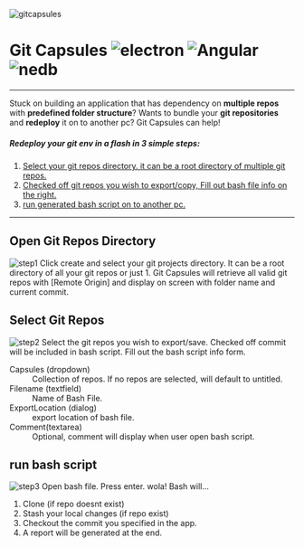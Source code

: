 ![gitcapsules](https://github.com/RingoKam/GitCapsules/blob/master/screenshots/logo.png "GitCapsule")
# Git Capsules ![electron](https://img.shields.io/badge/ELECTRON-1.4.14-blue.svg) ![Angular](https://img.shields.io/badge/ANGULAR-1.6.1-red.svg) ![nedb](https://img.shields.io/badge/nedb-1.8.0-lightgrey.svg)
------
Stuck on building an application that has dependency on **multiple repos** with **predefined folder structure**? Wants to bundle your **git repositories** and **redeploy** it on to another pc? Git Capsules can help!  

##### Redeploy your git env in a flash in 3 simple steps:
1. [Select your git repos directory. it can be a root directory of multiple git repos.](#open-git-repos-directory)  
2. [Checked off git repos you wish to export/copy, Fill out bash file info  on the right.](#select-git-repos)
3. [run generated bash script on to another pc.](#run-bash-script) 
------
## Open Git Repos Directory
![step1](https://github.com/RingoKam/GitCapsules/blob/master/screenshots/step1gif.gif)
Click create and select your git projects directory. It can be a root directory of all your git repos or just 1. Git Capsules will retrieve all valid git repos with [Remote Origin] and display on screen with folder name and current commit. 

## Select Git Repos
![step2](https://github.com/RingoKam/GitCapsules/blob/master/screenshots/step2gif.gif)
Select the git repos you wish to export/save. Checked off commit will be included in bash script. Fill out the bash script info form.

<dl>
<dt>
Capsules (dropdown)
</dt>
<dd>
Collection of repos. If no repos are selected, will default to untitled.
</dd>
<dt>
Filename (textfield)
</dt>
<dd>
Name of Bash File.
</dd>
<dt>
ExportLocation (dialog)
</dt>
<dd>
export location of bash file.
</dd>
<dt>
Comment(textarea)
</dt>
<dd>
Optional, comment will display when user open bash script. 
</dd>
</dl>

## run bash script
![step3](https://github.com/RingoKam/GitCapsules/blob/master/screenshots/step3gif.gif)
Open bash file. Press enter. wola! Bash will...
1. Clone (if repo doesnt exist) 
2. Stash your local changes (if repo exist)
3. Checkout the commit you specified in the app. 
4. A report will be generated at the end.

